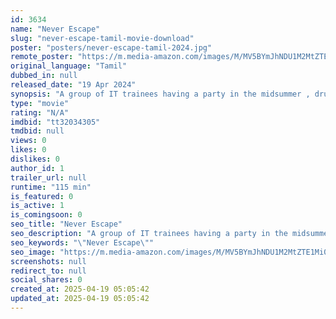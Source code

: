 ```yaml
---
id: 3634
name: "Never Escape"
slug: "never-escape-tamil-movie-download"
poster: "posters/never-escape-tamil-2024.jpg"
remote_poster: "https://m.media-amazon.com/images/M/MV5BYmJhNDU1M2MtZTE1Mi00M2I4LWIxNjktY2YwZTYxZTBhZTM2XkEyXkFqcGdeQXVyMTA4MzQ4NzMw._V1_SX300.jpg"
original_language: "Tamil"
dubbed_in: null
released_date: "19 Apr 2024"
synopsis: "A group of IT trainees having a party in the midsummer , drugs - police - chase and ended up in a haunted theatre and dies eventually ."
type: "movie"
rating: "N/A"
imdbid: "tt32034305"
tmdbid: null
views: 0
likes: 0
dislikes: 0
author_id: 1
trailer_url: null
runtime: "115 min"
is_featured: 0
is_active: 1
is_comingsoon: 0
seo_title: "Never Escape"
seo_description: "A group of IT trainees having a party in the midsummer , drugs - police - chase and ended up in a haunted theatre and dies eventually ."
seo_keywords: "\"Never Escape\""
seo_image: "https://m.media-amazon.com/images/M/MV5BYmJhNDU1M2MtZTE1Mi00M2I4LWIxNjktY2YwZTYxZTBhZTM2XkEyXkFqcGdeQXVyMTA4MzQ4NzMw._V1_SX300.jpg"
screenshots: null
redirect_to: null
social_shares: 0
created_at: 2025-04-19 05:05:42
updated_at: 2025-04-19 05:05:42
---
```


